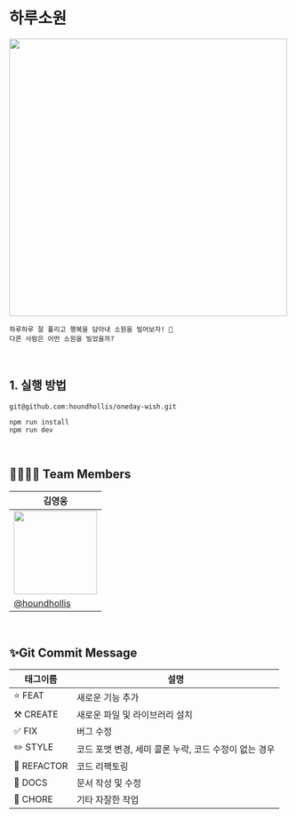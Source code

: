 # 하루소원

<img width=500 src ="https://rtgroihwoiiqctuykpgp.supabase.co/storage/v1/object/public/minibox/oneday-logo.png"/>

```
하루하루 잘 풀리고 행복을 담아내 소원을 빌어보자! 🙏
다른 사람은 어떤 소원을 빌었을까?
```

<br/>

## 1. 실행 방법

```
git@github.com:houndhollis/oneday-wish.git

npm run install
npm run dev
```

<br/>

## 👨‍👩‍👧‍👦 Team Members

| 김영웅                                                                                                                          |
| ------------------------------------------------------------------------------------------------------------------------------- |
| <img src='https://user-images.githubusercontent.com/103996469/192595845-36d99b8c-ec46-41ff-98f7-aef452181093.png' width='150'/> |
| [@houndhollis](https://github.com/houndhollis)                                                                                  |

<br/>

## ✨Git Commit Message

| 태그이름    | 설명                                                  |
| ----------- | ----------------------------------------------------- |
| ⭐️ FEAT    | 새로운 기능 추가                                      |
| ⚒️ CREATE   | 새로운 파일 및 라이브러리 설치                        |
| ✅ FIX      | 버그 수정                                             |
| ✏️ STYLE    | 코드 포맷 변경, 세미 콜론 누락, 코드 수정이 없는 경우 |
| 🎉 REFACTOR | 코드 리팩토링                                         |
| 📝 DOCS     | 문서 작성 및 수정                                     |
| 🔫 CHORE    | 기타 자잘한 작업                                      |
